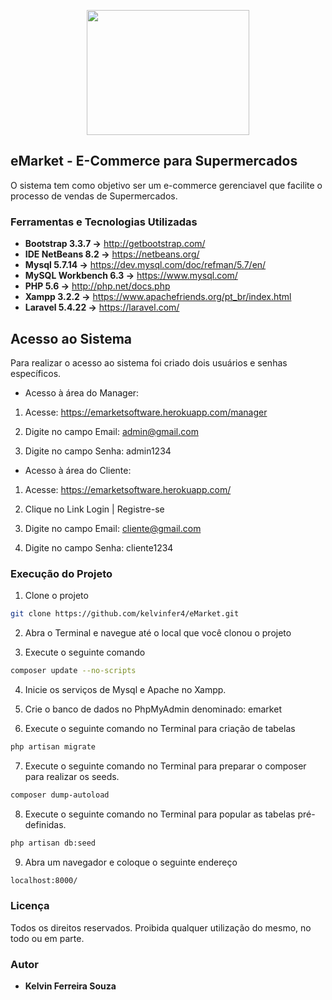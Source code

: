 <p align="center">
<a href="https://www.emarketsoftware.com.br"><img src="http://oi65.tinypic.com/2q99ua8.jpg" width="260" height="200;"></p></a>

## eMarket - E-Commerce para Supermercados

O sistema tem como objetivo ser um e-commerce gerenciavel que facilite o processo de vendas de Supermercados.

### Ferramentas e Tecnologias Utilizadas

* **Bootstrap 3.3.7 ->**       http://getbootstrap.com/
* **IDE NetBeans 8.2 ->**      https://netbeans.org/
* **Mysql 5.7.14 ->**          https://dev.mysql.com/doc/refman/5.7/en/
* **MySQL Workbench 6.3 ->**   https://www.mysql.com/
* **PHP 5.6 ->**               http://php.net/docs.php
* **Xampp 3.2.2 ->**      	   https://www.apachefriends.org/pt_br/index.html
* **Laravel 5.4.22 ->**		   https://laravel.com/

## Acesso ao Sistema

Para realizar o acesso ao sistema foi criado dois usuários e senhas específicos.

- Acesso à  área do Manager:

1. Acesse: https://emarketsoftware.herokuapp.com/manager

2. Digite no campo Email: admin@gmail.com

3. Digite no campo Senha: admin1234

- Acesso à área do Cliente:

1. Acesse: https://emarketsoftware.herokuapp.com/

2. Clique no Link Login | Registre-se

3. Digite no campo Email: cliente@gmail.com

4. Digite no campo Senha: cliente1234

### Execução do Projeto

1. Clone o projeto 

```sh
git clone https://github.com/kelvinfer4/eMarket.git
```

2. Abra o Terminal e navegue até o local que você clonou o projeto

3. Execute o seguinte comando

```sh
composer update --no-scripts 
```

4. Inicie os serviços de Mysql e Apache no Xampp.

5. Crie o banco de dados no PhpMyAdmin denominado: emarket

6. Execute o seguinte comando no Terminal para criação de tabelas

```sh
php artisan migrate
```

7. Execute o seguinte comando no Terminal para preparar o composer para realizar os seeds.

```sh
composer dump-autoload
```

8. Execute o seguinte comando no Terminal para popular as tabelas pré-definidas.

```sh
php artisan db:seed
```

9. Abra um navegador e coloque o seguinte endereço

```sh
localhost:8000/
```

### Licença

Todos os direitos reservados. Proibida qualquer utilização do mesmo, no todo ou em parte.

### Autor

* **Kelvin Ferreira Souza**
